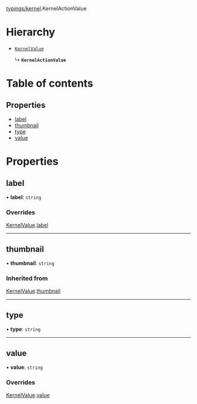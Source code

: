 [typings/kernel](../modules/typings_kernel.md).KernelActionValue

# Hierarchy

- [`KernelValue`](typings_kernel.KernelValue.md)

  ↳ **`KernelActionValue`**

# Table of contents

## Properties

- [label](typings_kernel.KernelActionValue.md#label)
- [thumbnail](typings_kernel.KernelActionValue.md#thumbnail)
- [type](typings_kernel.KernelActionValue.md#type)
- [value](typings_kernel.KernelActionValue.md#value)

# Properties

## label

• **label**: `string`

### Overrides

[KernelValue](typings_kernel.KernelValue.md).[label](typings_kernel.KernelValue.md#label)

___

## thumbnail

• **thumbnail**: `string`

### Inherited from

[KernelValue](typings_kernel.KernelValue.md).[thumbnail](typings_kernel.KernelValue.md#thumbnail)

___

## type

• **type**: `string`

___

## value

• **value**: `string`

### Overrides

[KernelValue](typings_kernel.KernelValue.md).[value](typings_kernel.KernelValue.md#value)
